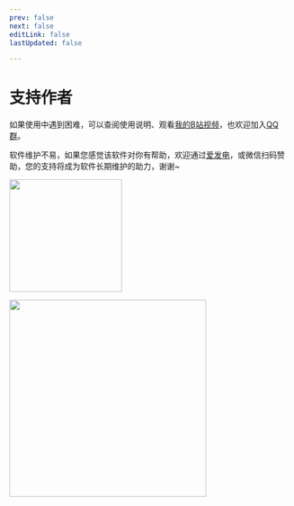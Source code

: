 ```yaml
---
prev: false
next: false
editLink: false
lastUpdated: false

---
```


# 支持作者

如果使用中遇到困难，可以查阅使用说明、观看[我的B站视频](https://space.bilibili.com/592120404/video)，也欢迎加入[QQ群](https://qm.qq.com/q/I5rr3uEpi2)。

软件维护不易，如果您感觉该软件对你有帮助，欢迎通过[爱发电](https://afdian.com/a/HIllya51)，或微信扫码赞助，您的支持将成为软件长期维护的助力，谢谢~

<a href="https://afdian.com/a/HIllya51" target='_blank'><img width="200" src="https://pic1.afdiancdn.com/static/img/welcome/button-sponsorme.png"></a>

<img src='https://image.lunatranslator.org/zh/zan.jpg' style="height: 350px !important;">
